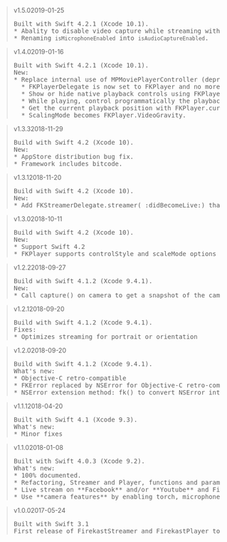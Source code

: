 <blockquote class="lang-specific swift">
<p>v1.5.0<span>2019-01-25</span></p>
<pre>
Built with Swift 4.2.1 (Xcode 10.1).
* Abality to disable video capture while streaming with <code>isVideoCaptureEnabled</code>.
* Renaming <code>isMicrophoneEnabled</code> into <code>isAudioCaptureEnabled</code>.
</pre>
</blockquote>

<blockquote class="lang-specific swift">
<p>v1.4.0<span>2019-01-16</span></p>
<pre>
Built with Swift 4.2.1 (Xcode 10.1).
New:
* Replace internal use of MPMoviePlayerController (deprecated) with AVPlayerViewController. Implementation changes slightly: 
  * FKPlayerDelegate is now set to FKPlayer and no more passed through FKPlayer.play(_:at:).  
  * Show or hide native playback controls using FKPlayer.showPlaybackControls().
  * While playing, control programmatically the playback with FKPlayer.pause(), FKPlayer.resume() or FKPlayer.seek(to:).
  * Get the current playback position with FKPlayer.currentTime.
  * ScalingMode becomes FKPlayer.VideoGravity.
</pre>
</blockquote>

<blockquote class="lang-specific swift">
<p>v1.3.3<span>2018-11-29</span></p>
<pre>
Build with Swift 4.2 (Xcode 10).
New:
* AppStore distribution bug fix.
* Framework includes bitcode.
</pre>
</blockquote>

<blockquote class="lang-specific swift">
<p>v1.3.1<span>2018-11-20</span></p>
<pre>
Build with Swift 4.2 (Xcode 10).
New:
* Add FKStreamerDelegate.streamer(_:didBecomeLive:) that notifies as soon as the stream is LIVE on Firekast Servers, meaning the stream is broadcast and VOD is getting recorded.
</pre>
</blockquote>

<blockquote class="lang-specific swift">
<p>v1.3.0<span>2018-10-11</span></p>
<pre>
Build with Swift 4.2 (Xcode 10).
New:
* Support Swift 4.2
* FKPlayer supports controlStyle and scaleMode options
</pre>
</blockquote>

<blockquote class="lang-specific swift">
<p>v1.2.2<span>2018-09-27</span></p>
<pre>
Build with Swift 4.1.2 (Xcode 9.4.1).
New:
* Call capture() on camera to get a snapshot of the camera preview
</pre>
</blockquote>

<blockquote class="lang-specific swift">
<p>v1.2.1<span>2018-09-20</span></p>
<pre>
Build with Swift 4.1.2 (Xcode 9.4.1).
Fixes:
* Optimizes streaming for portrait or orientation 
</pre>
</blockquote>

<blockquote class="lang-specific swift">
<p>v1.2.0<span>2018-09-20</span></p>
<pre>
Build with Swift 4.1.2 (Xcode 9.4.1).
What's new:
* Objective-C retro-compatible
* FKError replaced by NSError for Objective-C retro-compatibility
* NSError extension method: fk() to convert NSError into FKError 
</pre>
</blockquote>

<blockquote class="lang-specific swift">
<p>v1.1.1<span>2018-04-20</span></p>
<pre>
Built with Swift 4.1 (Xcode 9.3).
What's new:
* Minor fixes
</pre>
</blockquote>

<blockquote class="lang-specific swift">
<p>v1.1.0<span>2018-01-08</span></p>
<pre>
Built with Swift 4.0.3 (Xcode 9.2).
What's new:
* 100% documented.
* Refactoring, Streamer and Player, functions and parameters should be more straight forward.
* Live stream on **Facebook** and/or **Youtube** and Firekast simultaneous. See LiveStreamingPlatform.
* Use **camera features** by enabling torch, microphone, choosing your device's camera. See Camera.
</pre>
</blockquote>

<blockquote class="lang-specific swift">
<p>v1.0.0<span>2017-05-24</span></p>
<pre>
Built with Swift 3.1
First release of FirekastStreamer and FirekastPlayer to stream and play video with its streamId.
</pre>
</blockquote>